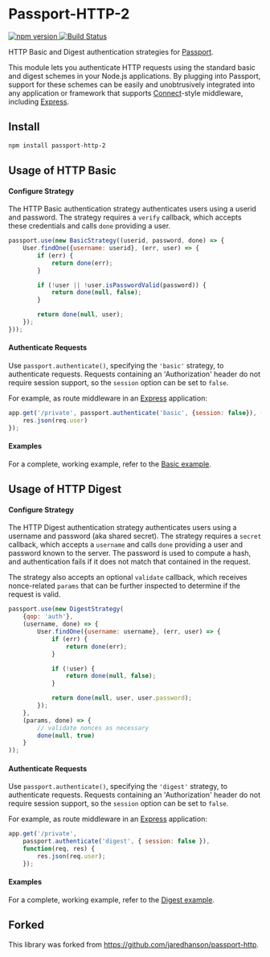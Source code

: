 # Passport-HTTP-2

[![npm version](https://img.shields.io/npm/v/passport-http-2.svg)
](https://www.npmjs.com/package/passport-http-2)
[![Build Status](https://travis-ci.com/MatthiasKunnen/passport-http-2.svg?branch=master)
](https://travis-ci.com/MatthiasKunnen/passport-http-2)

HTTP Basic and Digest authentication strategies for
[Passport](https://github.com/jaredhanson/passport).

This module lets you authenticate HTTP requests using the standard basic and
digest schemes in your Node.js applications.  By plugging into Passport, support
for these schemes can be easily and unobtrusively integrated into any
application or framework that supports [Connect](http://www.senchalabs.org/connect/)-style
middleware, including [Express](https://expressjs.com/).

## Install

```bash
npm install passport-http-2
```

## Usage of HTTP Basic

#### Configure Strategy

The HTTP Basic authentication strategy authenticates users using a userid and
password.  The strategy requires a `verify` callback, which accepts these
credentials and calls `done` providing a user.
```js
passport.use(new BasicStrategy((userid, password, done) => {
    User.findOne({username: userid}, (err, user) => {
        if (err) {
            return done(err);
        }

        if (!user || !user.isPasswordValid(password)) {
            return done(null, false);
        }

        return done(null, user);
    });
}));
```

#### Authenticate Requests

Use `passport.authenticate()`, specifying the `'basic'` strategy, to
authenticate requests.  Requests containing an 'Authorization' header do not
require session support, so the `session` option can be set to `false`.

For example, as route middleware in an [Express](https://expressjs.com/)
application:
```js
app.get('/private', passport.authenticate('basic', {session: false}), (req, res) => {
    res.json(req.user)
});
```

#### Examples

For a complete, working example, refer to the
[Basic example](https://github.com/passport/express-3.x-http-basic-example).

## Usage of HTTP Digest

#### Configure Strategy

The HTTP Digest authentication strategy authenticates users using a username and
password (aka shared secret).  The strategy requires a `secret` callback, which
accepts a `username` and calls `done` providing a user and password known to the
server.  The password is used to compute a hash, and authentication fails if it
does not match that contained in the request.

The strategy also accepts an optional `validate` callback, which receives
nonce-related `params` that can be further inspected to determine if the request
is valid.
```js
passport.use(new DigestStrategy(
    {qop: 'auth'},
    (username, done) => {
        User.findOne({username: username}, (err, user) => {
            if (err) {
                return done(err);
            }

            if (!user) {
                return done(null, false);
            }

            return done(null, user, user.password);
        });
    },
    (params, done) => {
        // validate nonces as necessary
        done(null, true)
    }
));
```

#### Authenticate Requests

Use `passport.authenticate()`, specifying the `'digest'` strategy, to
authenticate requests.  Requests containing an 'Authorization' header do not
require session support, so the `session` option can be set to `false`.

For example, as route middleware in an [Express](https://expressjs.com/)
application:
```js
app.get('/private',
    passport.authenticate('digest', { session: false }),
    function(req, res) {
        res.json(req.user);
    });
```

#### Examples

For a complete, working example, refer to the
[Digest example](https://github.com/passport/express-3.x-http-digest-example).

## Forked
This library was forked from <https://github.com/jaredhanson/passport-http>.
